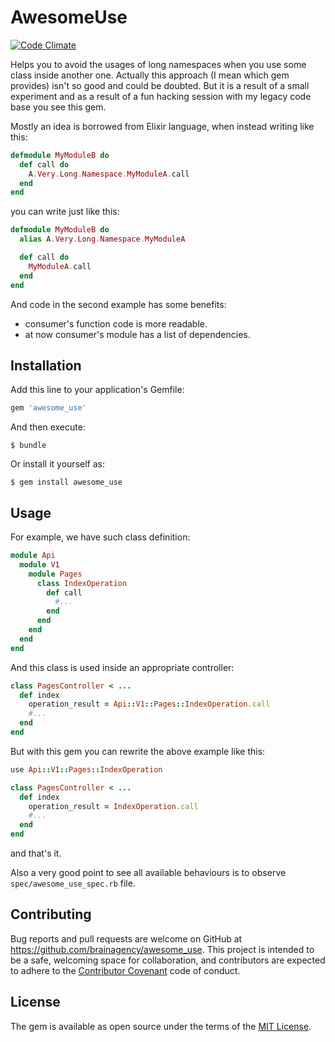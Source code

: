 # AwesomeUse

[![Code Climate](https://codeclimate.com/github/brainagency/awesome_use/badges/gpa.svg)](https://codeclimate.com/github/brainagency/awesome_use)

Helps you to avoid the usages of long namespaces when you use some class inside another one.
Actually this approach (I mean which gem provides) isn't so good and could be doubted. But it is a
result of a small experiment and as a result of a fun hacking session with my legacy code base you
see this gem.

Mostly an idea is borrowed from Elixir language, when instead writing like this:

```elixir
defmodule MyModuleB do
  def call do
    A.Very.Long.Namespace.MyModuleA.call
  end
end
```

you can write just like this:

```elixir
defmodule MyModuleB do
  alias A.Very.Long.Namespace.MyModuleA

  def call do
    MyModuleA.call
  end
end
```

And code in the second example has some benefits:

* consumer's function code is more readable.
* at now consumer's module has a list of dependencies.

## Installation

Add this line to your application's Gemfile:

```ruby
gem 'awesome_use'
```

And then execute:

    $ bundle

Or install it yourself as:

    $ gem install awesome_use

## Usage

For example, we have such class definition:

```ruby
module Api
  module V1
    module Pages
      class IndexOperation
        def call
          #...
        end
      end
    end
  end
end
```

And this class is used inside an appropriate controller:

```ruby
class PagesController < ...
  def index
    operation_result = Api::V1::Pages::IndexOperation.call
    #...
  end
end
```

But with this gem you can rewrite the above example like this:

```ruby
use Api::V1::Pages::IndexOperation

class PagesController < ...
  def index
    operation_result = IndexOperation.call
    #...
  end
end
```

and that's it.

Also a very good point to see all available behaviours is to observe `spec/awesome_use_spec.rb` file.

## Contributing

Bug reports and pull requests are welcome on GitHub at https://github.com/brainagency/awesome_use. This project is intended to be a safe, welcoming space for collaboration, and contributors are expected to adhere to the [Contributor Covenant](http://contributor-covenant.org) code of conduct.


## License

The gem is available as open source under the terms of the [MIT License](http://opensource.org/licenses/MIT).

